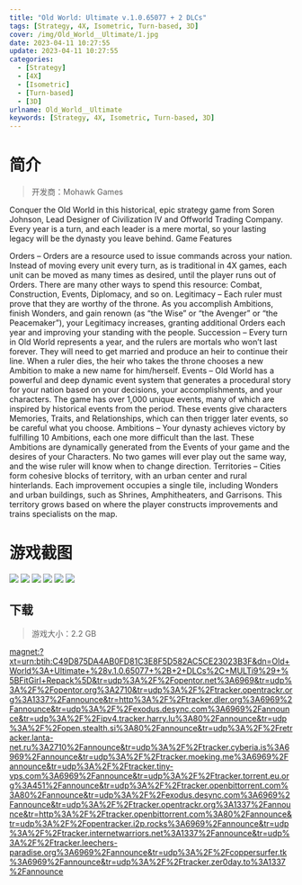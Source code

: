 ```yaml
---
title: "Old World: Ultimate v.1.0.65077 + 2 DLCs"
tags: [Strategy, 4X, Isometric, Turn-based, 3D]
cover: /img/Old_World__Ultimate/1.jpg
date: 2023-04-11 10:27:55
update: 2023-04-11 10:27:55
categories: 
  - [Strategy]
  - [4X]
  - [Isometric]
  - [Turn-based]
  - [3D]
urlname: Old_World__Ultimate
keywords: [Strategy, 4X, Isometric, Turn-based, 3D]
---
```

# 简介

> 开发商：Mohawk Games

Conquer the Old World in this historical, epic strategy game from Soren Johnson, Lead Designer of Civilization IV and Offworld Trading Company. Every year is a turn, and each leader is a mere mortal, so your lasting legacy will be the dynasty you leave behind.
Game Features

Orders – Orders are a resource used to issue commands across your nation. Instead of moving every unit every turn, as is traditional in 4X games, each unit can be moved as many times as desired, until the player runs out of Orders. There are many other ways to spend this resource: Combat, Construction, Events, Diplomacy, and so on.
Legitimacy – Each ruler must prove that they are worthy of the throne. As you accomplish Ambitions, finish Wonders, and gain renown (as “the Wise” or “the Avenger” or “the Peacemaker”), your Legitimacy increases, granting additional Orders each year and improving your standing with the people.
Succession – Every turn in Old World represents a year, and the rulers are mortals who won’t last forever. They will need to get married and produce an heir to continue their line. When a ruler dies, the heir who takes the throne chooses a new Ambition to make a new name for him/herself.
Events – Old World has a powerful and deep dynamic event system that generates a procedural story for your nation based on your decisions, your accomplishments, and your characters. The game has over 1,000 unique events, many of which are inspired by historical events from the period. These events give characters Memories, Traits, and Relationships, which can then trigger later events, so be careful what you choose.
Ambitions – Your dynasty achieves victory by fulfilling 10 Ambitions, each one more difficult than the last. These Ambitions are dynamically generated from the Events of your game and the desires of your Characters. No two games will ever play out the same way, and the wise ruler will know when to change direction.
Territories – Cities form cohesive blocks of territory, with an urban center and rural hinterlands. Each improvement occupies a single tile, including Wonders and urban buildings, such as Shrines, Amphitheaters, and Garrisons. This territory grows based on where the player constructs improvements and trains specialists on the map.

# 游戏截图

![](/img/Old_World__Ultimate/2.jpg)
![](/img/Old_World__Ultimate/3.jpg)
![](/img/Old_World__Ultimate/4.jpg)
![](/img/Old_World__Ultimate/5.jpg)
![](/img/Old_World__Ultimate/6.jpg)
![](/img/Old_World__Ultimate/7.jpg)


## 下载

> 游戏大小：2.2 GB

[magnet:?xt=urn:btih:C49D875DA4AB0FD81C3E8F5D582AC5CE23023B3F&amp;dn=Old+World%3A+Ultimate+%28v.1.0.65077+%2B+2+DLCs%2C+MULTi9%29+%5BFitGirl+Repack%5D&amp;tr=udp%3A%2F%2Fopentor.net%3A6969&amp;tr=udp%3A%2F%2Fopentor.org%3A2710&amp;tr=udp%3A%2F%2Ftracker.opentrackr.org%3A1337%2Fannounce&amp;tr=http%3A%2F%2Ftracker.dler.org%3A6969%2Fannounce&amp;tr=udp%3A%2F%2Fexodus.desync.com%3A6969%2Fannounce&amp;tr=udp%3A%2F%2Fipv4.tracker.harry.lu%3A80%2Fannounce&amp;tr=udp%3A%2F%2Fopen.stealth.si%3A80%2Fannounce&amp;tr=udp%3A%2F%2Fretracker.lanta-net.ru%3A2710%2Fannounce&amp;tr=udp%3A%2F%2Ftracker.cyberia.is%3A6969%2Fannounce&amp;tr=udp%3A%2F%2Ftracker.moeking.me%3A6969%2Fannounce&amp;tr=udp%3A%2F%2Ftracker.tiny-vps.com%3A6969%2Fannounce&amp;tr=udp%3A%2F%2Ftracker.torrent.eu.org%3A451%2Fannounce&amp;tr=udp%3A%2F%2Ftracker.openbittorrent.com%3A80%2Fannounce&amp;tr=udp%3A%2F%2Fexodus.desync.com%3A6969%2Fannounce&amp;tr=udp%3A%2F%2Ftracker.opentrackr.org%3A1337%2Fannounce&amp;tr=http%3A%2F%2Ftracker.openbittorrent.com%3A80%2Fannounce&amp;tr=udp%3A%2F%2Fopentracker.i2p.rocks%3A6969%2Fannounce&amp;tr=udp%3A%2F%2Ftracker.internetwarriors.net%3A1337%2Fannounce&amp;tr=udp%3A%2F%2Ftracker.leechers-paradise.org%3A6969%2Fannounce&amp;tr=udp%3A%2F%2Fcoppersurfer.tk%3A6969%2Fannounce&amp;tr=udp%3A%2F%2Ftracker.zer0day.to%3A1337%2Fannounce](magnet:?xt=urn:btih:C49D875DA4AB0FD81C3E8F5D582AC5CE23023B3F&amp;dn=Old+World%3A+Ultimate+%28v.1.0.65077+%2B+2+DLCs%2C+MULTi9%29+%5BFitGirl+Repack%5D&amp;tr=udp%3A%2F%2Fopentor.net%3A6969&amp;tr=udp%3A%2F%2Fopentor.org%3A2710&amp;tr=udp%3A%2F%2Ftracker.opentrackr.org%3A1337%2Fannounce&amp;tr=http%3A%2F%2Ftracker.dler.org%3A6969%2Fannounce&amp;tr=udp%3A%2F%2Fexodus.desync.com%3A6969%2Fannounce&amp;tr=udp%3A%2F%2Fipv4.tracker.harry.lu%3A80%2Fannounce&amp;tr=udp%3A%2F%2Fopen.stealth.si%3A80%2Fannounce&amp;tr=udp%3A%2F%2Fretracker.lanta-net.ru%3A2710%2Fannounce&amp;tr=udp%3A%2F%2Ftracker.cyberia.is%3A6969%2Fannounce&amp;tr=udp%3A%2F%2Ftracker.moeking.me%3A6969%2Fannounce&amp;tr=udp%3A%2F%2Ftracker.tiny-vps.com%3A6969%2Fannounce&amp;tr=udp%3A%2F%2Ftracker.torrent.eu.org%3A451%2Fannounce&amp;tr=udp%3A%2F%2Ftracker.openbittorrent.com%3A80%2Fannounce&amp;tr=udp%3A%2F%2Fexodus.desync.com%3A6969%2Fannounce&amp;tr=udp%3A%2F%2Ftracker.opentrackr.org%3A1337%2Fannounce&amp;tr=http%3A%2F%2Ftracker.openbittorrent.com%3A80%2Fannounce&amp;tr=udp%3A%2F%2Fopentracker.i2p.rocks%3A6969%2Fannounce&amp;tr=udp%3A%2F%2Ftracker.internetwarriors.net%3A1337%2Fannounce&amp;tr=udp%3A%2F%2Ftracker.leechers-paradise.org%3A6969%2Fannounce&amp;tr=udp%3A%2F%2Fcoppersurfer.tk%3A6969%2Fannounce&amp;tr=udp%3A%2F%2Ftracker.zer0day.to%3A1337%2Fannounce)